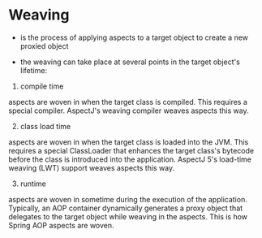 # Weaving

- is the process of applying aspects to a target object to create a new proxied object

- the weaving can take place at several points in the target object's lifetime:

1. compile time

aspects are woven in when the target class is compiled. This requires a special
compiler. AspectJ's weaving compiler weaves aspects this way.

2. class load time

aspects are woven in when the target class is loaded into the JVM. This requires
a special ClassLoader that enhances the target class's bytecode before the class
is introduced into the application. AspectJ 5's load-time weaving (LWT) support
weaves aspects this way.

3. runtime

aspects are woven in sometime during the execution of the application.
Typically, an AOP container dynamically generates a proxy object that delegates
to the target object while weaving in the aspects. This is how Spring AOP
aspects are woven.
